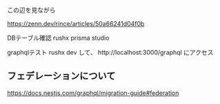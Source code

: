 この辺を見ながら

https://zenn.dev/rince/articles/50a66241d04f0b


DBテーブル確認
rushx prisma studio

graphqlテスト
rushx dev
して、
http://localhost:3000/graphql
にアクセス


## フェデレーションについて

https://docs.nestjs.com/graphql/migration-guide#federation

